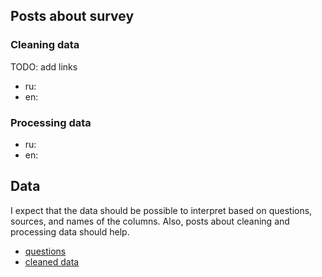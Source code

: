 
## Posts about survey

### Cleaning data

TODO: add links

- ru:
- en:

### Processing data

- ru:
- en:

## Data

I expect that the data should be possible to interpret based on questions, sources, and names of the columns. Also, posts about cleaning and processing data should help.

- [questions](original_survey.md)
- [cleaned data](2024_02_23_cleaned_data.csv)
